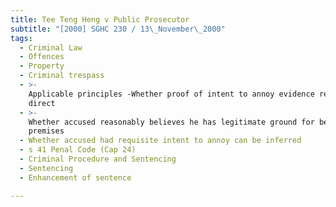 ```yaml
---
title: Tee Teng Heng v Public Prosecutor
subtitle: "[2000] SGHC 230 / 13\_November\_2000"
tags:
  - Criminal Law
  - Offences
  - Property
  - Criminal trespass
  - >-
    Applicable principles -Whether proof of intent to annoy evidence required by
    direct
  - >-
    Whether accused reasonably believes he has legitimate ground for being on
    premises
  - Whether accused had requisite intent to annoy can be inferred
  - s 41 Penal Code (Cap 24)
  - Criminal Procedure and Sentencing
  - Sentencing
  - Enhancement of sentence

---
```


